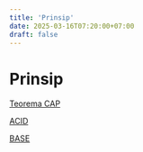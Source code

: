 ```yaml
---
title: 'Prinsip'
date: 2025-03-16T07:20:00+07:00
draft: false
---
```


# Prinsip

[Teorema CAP](./teorema-cap/)

[ACID](./acid/)

[BASE](./base/)
